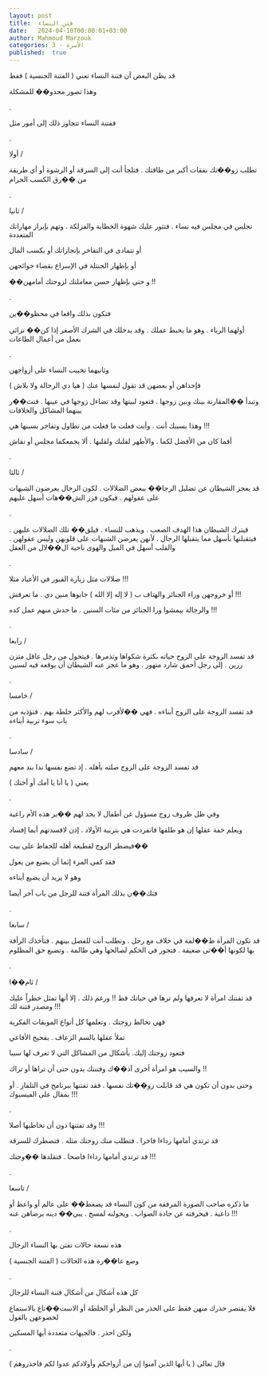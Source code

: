 ```yaml
---
layout: post
title:  فتن النساء
date:   2024-04-10T00:00:01+03:00
author: Mahmoud Marzouk
categories: 3 - الأسرة
published:  true
---
```

قد يظن البعض أن فتنة النساء تعني ( الفتنة الجنسية ) فقط

وهذا تصور محدو�� للمشكلة

.

ففتنة النساء تتجاوز ذلك إلى أمور مثل

.

أولا /

تطلب زو��تك نفقات أكبر من طاقتك . فتلجأ أنت إلى السرقة أو الرشوة أو أي
طريقة من ��رق الكسب الحرام

.

ثانيا /

تجلس في مجلس فيه نساء . فتثور عليك شهوة الخطابة والفزلكة . وتهم بإبراز
مهاراتك المتعددة

أو تتمادى في التفاخر بإنجازاتك أو بكسب المال

أو بإظهار الجنتلة في الإسراع بقضاء حوائجهن

��و حتى بإظهار حسن معاملتك لزوجتك أمامهن !!

.

فتكون بذلك واقعا في محظو��ين

أولهما الرياء . وهو ما يحبط عملك . وقد يدخلك في الشرك الأصغر إذا كن��
ترائي بعمل من أعمال الطاعات

.

وثانيهما تخبيب النساء على أزواجهن

فإحداهن أو بعضهن قد تقول لنفسها عنك ( هيا دي الرجالة ولا
بلاش )

وتبدأ ��المقارنة بينك وبين زوجها . فتعود لبيتها وقد تضاءل زوجها في عينها
. فتث��ر بينهما المشاكل والخلافات

وهذا بسببك أنت . وأنت فعلت ما فعلت من تطاول وتفاخر بسببها
هي !!!

أفما كان من الأفضل لكما . والأطهر لقلبك ولقلبها . ألا يجمعكما مجلس أو
نقاش

.

ثالثا /

قد يعجز الشيطان عن تضليل الرجا�� ببعض الضلالات . لكون الرجال يعرضون
الشبهات على عقولهم . فيكون فرز الش��هات أسهل عليهم

.

فيترك الشيطان هذا الهدف الصعب . ويذهب للنساء . فيلق�� تلك الضلالات عليهن
. فيتقبلنها بأسهل مما يتقبلها الرجال . لأنهن يعرضن الشبهات على قلوبهن
وليس عقولهن . والقلب أسهل في الميل والهوى ناحية ال��لال من
العقل

.

ضلالات مثل زيارة القبور في الأعياد مثلا !!!

أو خروجهن وراء الجنائز والهتاف ب ( لا إله إلا الله ) جابوها منين دي .
ما تعرفش !!!

والرجالة بيمشوا ورا الجنائز من مئات السنين . ما حدش منهم عمل
كده !!!

.

رابعا /

قد تفسد الزوجة على الزوج حياته بكثرة شكواها وتذمرها . فيتحول من رجل
عاقل متزن رزين . إلى رجل أحمق شارد متهور . وهو ما عجز عنه الشيطان أن
يوقعه فيه لسنين

.

خامسا /

قد تفسد الزوجة على الزوج أبناءه . فهي ��لأقرب لهم والأكثر خلطة بهم .
فتؤذيه من باب سوء تربية أبناءه

.

سادسا /

قد تفسد الزوجة على الزوج صلته بأهله . إذ تضع نفسها ندا بند
معهم

يعني ( يا أنا يا أمك أو أختك )

.

وفي ظل ظروف زوج مسؤول عن أطفال لا يجد لهم ��ير هذه الأم
راعية

ويعلم خفة عقلها إن هو طلقها فانفردت هي بتربية الأولاد . إذن لافسدتهم
أيما إفساد

فيضطر الزوج لقطيعة أهله للحفاظ على بيت��

فقد كفى المرء إثما أن يضيع من يعول

وهو لا يريد أن يضيع أبناءه

فتك��ن بذلك المرأة فتنة للرجل من باب آخر أيضا

.

سابعا /

قد تكون المرأة ظ��لمة في خلاف مع رجل . وتطلب أنت للفصل بينهم . فتأخذك
الرأفة بها لكونها أ��ثى ضعيفة . فتجور في الحكم لصالحها وهي ظالمة . وتضيع
حق المظلوم

.

ثام��ا /

قد تفتنك امرأة لا تعرفها ولم ترها في حياتك قط !! ورغم ذلك . إلا أنها
تمثل خطراً عليك ومصدر فتنة لك !!!

فهي تخالط زوجتك . وتعلمها كل أنواع الموبقات الفكرية

تملأ عقلها بالسم الزعاف . بفحيح الأفاعي

فتعود زوجتك إليك. بأشكال من المشاكل التي لا تعرف لها سببا

والسبب هو امرأة أخرى آذ��ك وفتنتك بدون حتى أن تراها أو تراك
!!

وحتى بدون أن تكون هي قد قابلت زو��تك نفسها . فقد تفتنها ببرنامج في
التلفاز . أو بمقال على الفيسبوك !!!

.

وقد تفتنها دون أن تخاطبها أصلا !!!

قد ترتدي أمامها رداءا فاخرا . فتطلب منك زوجتك مثله . فتضطرك
للسرقة

قد ترتدي أمامها رداءا فاضحا . فتقلدها ��وجتك !!!

.

تاسعا /

ما ذكره صاحب الصورة المرفقة من كون النساء قد يضغط�� على عالم أو واعظ أو
داعية . فيحرفنه عن جادة الصواب . ويحولنه لمسخ . يبي�� دينه برضاهن
عنه !!!

.

هذه تسعة حالات تفتن بها النساء الرجال

وضع عا��رة هذه الحالات ( الفتنة الجنسية )

.

كل هذه أشكال من أشكال فتنة النساء للرجال

فلا يقتصر حذرك منهن فقط على الحذر من النظر أو الخلطة أو الاست��تاع
بالاستماع لخضوعهن بالقول

ولكن احذر . فالجبهات متعددة أيها المسكين

.

قال تعالى ( يا أيها الذين آمنوا إن من أزواجكم وأولادكم عدوا لكم
فاحذروهم )
